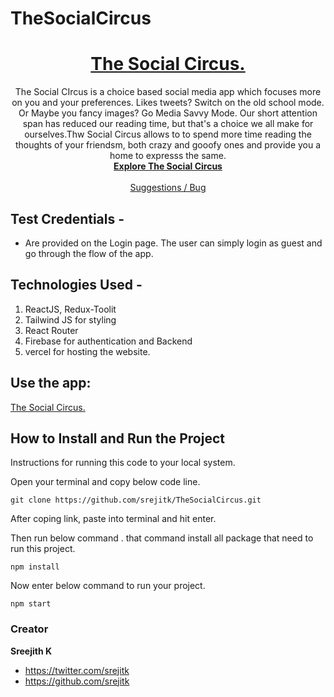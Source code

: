 # TheSocialCircus

<h1 align="center">
  <a href="https://thesocialcircus.vercel.app/">
   The Social Circus.
  </a>
</h1>

<p align="center">
     The Social CIrcus is a choice based social media app which focuses more on you and your preferences. Likes tweets? Switch on the old school mode. Or Maybe you fancy images? Go Media Savvy Mode. Our short attention span has reduced our reading time, but that's a choice we all make for ourselves.Thw Social Circus allows to to spend more time reading the thoughts of your friendsm, both crazy and gooofy ones and provide you a home to expresss the same. 
  <br>
  <a href="https://thesocialcircus.vercel.app/"><strong>Explore The Social Circus</strong></a>
  <br>
  <br>
  <a href="https://github.com/srejitk/TheSocialCircus">Suggestions / Bug</a>
  </p>

## Test Credentials -

- Are provided on the Login page. The user can simply login as guest and go through the flow of the app.

## Technologies Used -

1. ReactJS, Redux-Toolit
2. Tailwind JS for styling
3. React Router
4. Firebase for authentication and Backend
5. vercel for hosting the website.

## Use the app:
<p><a href="https://thesocialcircus.vercel.app/">
   The Social Circus.
  </a></p>


## How to Install and Run the Project

Instructions for running this code to your local system.

Open your terminal and copy below code line.

```
git clone https://github.com/srejitk/TheSocialCircus.git
```

After coping link, paste into terminal and hit enter.

Then run below command . that command install all package that need to run this project.

```
npm install
```


Now enter below command to run your project.

```
npm start
```

### Creator

**Sreejith K**

- <https://twitter.com/srejitk>
- <https://github.com/srejitk>
